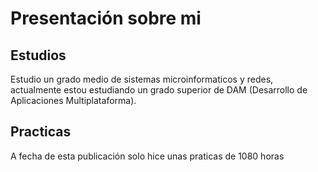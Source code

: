 # Presentación sobre mi

## Estudios
Estudio un grado medio de sistemas microinformaticos y redes, actualmente estou estudiando un grado superior de DAM (Desarrollo de Aplicaciones Multiplataforma).

## Practicas
A fecha de esta publicación solo hice unas praticas de 1080 horas

## 
